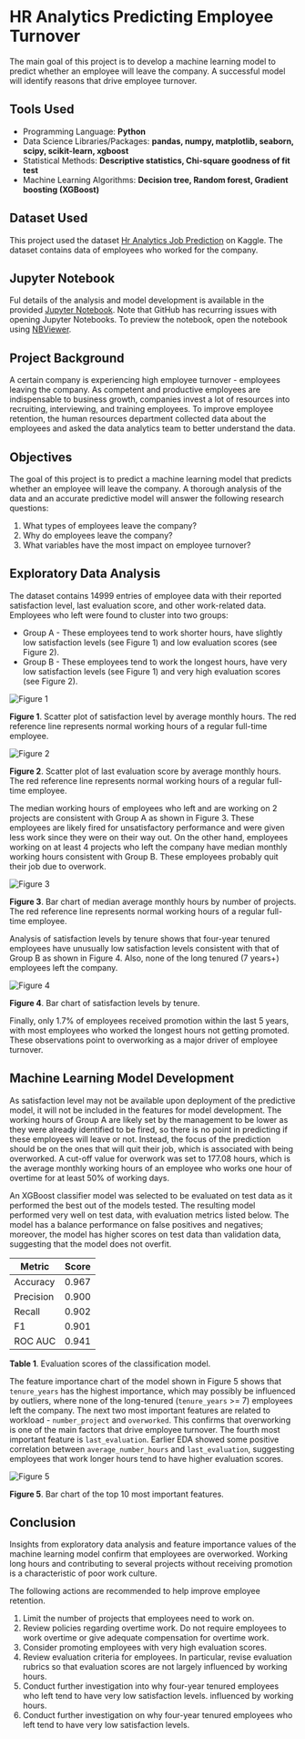 # HR Analytics Predicting Employee Turnover

The main goal of this project is to develop a machine learning model to predict whether an employee will leave the company. A successful model will identify reasons that drive employee turnover.

## Tools Used
* Programming Language: **Python**
* Data Science Libraries/Packages: **pandas, numpy, matplotlib, seaborn, scipy, scikit-learn, xgboost**
* Statistical Methods: **Descriptive statistics, Chi-square goodness of fit test**
* Machine Learning Algorithms: **Decision tree, Random forest, Gradient boosting (XGBoost)**

## Dataset Used

This project used the dataset [Hr Analytics Job Prediction](https://www.kaggle.com/datasets/mfaisalqureshi/hr-analytics-and-job-prediction?select=HR_comma_sep.csv) on Kaggle. The dataset contains data of employees who worked for the company.

## Jupyter Notebook

Ful details of the analysis and model development is available in the provided [Jupyter Notebook](predicting_employee_turnover.ipynb). Note that GitHub has recurring issues with opening Jupyter Notebooks. To preview the notebook, open the notebook using [NBViewer](https://nbviewer.org/).

## Project Background

A certain company is experiencing high employee turnover - employees leaving the company. As competent and productive employees are indispensable to business growth, companies invest a lot of resources into recruiting, interviewing, and training employees. To improve employee retention, the human resources department collected data about the employees and asked the data analytics team to better understand the data.

## Objectives

The goal of this project is to predict a machine learning model that predicts whether an employee will leave the company. A thorough analysis of the data and an accurate predictive model will answer the following research questions:
1. What types of employees leave the company?
2. Why do employees leave the company?
3. What variables have the most impact on employee turnover?

## Exploratory Data Analysis

The dataset contains 14999 entries of employee data with their reported satisfaction level, last evaluation score, and other work-related data. Employees who left were found to cluster into two groups:
* Group A - These employees tend to work shorter hours, have slightly low satisfaction levels (see Figure 1) and low evaluation scores (see Figure 2).
* Group B - These employees tend to work the longest hours, have very low satisfaction levels (see Figure 1) and very high evaluation scores (see Figure 2).


![Figure 1](images/fig1_satisfaction_hours.png)

**Figure 1**. Scatter plot of satisfaction level by average monthly hours. The red reference line represents normal working hours of a regular full-time employee.

![Figure 2](images/fig2_last_eval_hours.png)

**Figure 2**. Scatter plot of last evaluation score by average monthly hours. The red reference line represents normal working hours of a regular full-time employee.

The median working hours of employees who left and are working on 2 projects are consistent with Group A as shown in Figure 3. These employees are likely fired for unsatisfactory performance and were given less work since they were on their way out. On the other hand, employees working on at least 4 projects who left the company have median monthly working hours consistent with Group B. These employees probably quit their job due to overwork.

![Figure 3](images/fig3_hours_num_project.png)

**Figure 3**. Bar chart of median average monthly hours by number of projects. The red reference line represents normal working hours of a regular full-time employee.

Analysis of satisfaction levels by tenure shows that four-year tenured employees have unusually low satisfaction levels consistent with that of Group B as shown in Figure 4. Also, none of the long tenured (7 years+) employees left the company.

![Figure 4](images/fig4_satisfaction_tenure.png)

**Figure 4**. Bar chart of satisfaction levels by tenure.

Finally, only 1.7% of employees received promotion within the last 5 years, with most employees who worked the longest hours not getting promoted. These observations point to overworking as a major driver of employee turnover.

## Machine Learning Model Development

As satisfaction level may not be available upon deployment of the predictive model, it will not be included in the features for model development. The working hours of Group A are likely set by the management to be lower as they were already identified to be fired, so there is no point in predicting if these employees will leave or not. Instead, the focus of the prediction should be on the ones that will quit their job, which is associated with being overworked. A cut-off value for overwork was set to 177.08 hours, which is the average monthly working hours of an employee who works one hour of overtime for at least 50% of working days.

An XGBoost classifier model was selected to be evaluated on test data as it performed the best out of the models tested. The resulting model performed very well on test data, with evaluation metrics listed below. The model has a balance performance on false positives and negatives; moreover, the model has higher scores on test data than validation data, suggesting that the model does not overfit.

| Metric | Score |
| ------ | ----- |
| Accuracy | 0.967 |
| Precision | 0.900 |
| Recall | 0.902 |
| F1 | 0.901 |
| ROC AUC | 0.941 |

**Table 1**. Evaluation scores of the classification model.

The feature importance chart of the model shown in Figure 5 shows that `tenure_years` has the highest importance, which may possibly be influenced by outliers, where none of the long-tenured (`tenure_years` >= 7) employees left the company.  The next two most important features are related to workload - `number_project` and `overworked`. This confirms that overworking is one of the main factors that drive employee turnover. The fourth most important feature is `last_evaluation`. Earlier EDA showed some positive correlation between `average_number_hours` and `last_evaluation`, suggesting employees that work longer hours tend to have higher evaluation scores.

![Figure 5](images/fig5_feature_importances.png)

**Figure 5**. Bar chart of the top 10 most important features.

## Conclusion

Insights from exploratory data analysis and feature importance values of the machine learning model confirm that employees are overworked. Working long hours and contributing to several projects without receiving promotion is a characteristic of poor work culture. 

The following actions are recommended to help improve employee retention.
1. Limit the number of projects that employees need to work on.
2. Review policies regarding overtime work. Do not require employees to work overtime or give adequate compensation for overtime work.
3. Consider promoting employees with very high evaluation scores.
4. Review evaluation criteria for employees. In particular, revise evaluation rubrics so that evaluation scores are not largely influenced by working hours.
5. Conduct further investigation into why four-year tenured employees who left tend to have very low satisfaction levels.
influenced by working hours.
5. Conduct further investigation on why four-year tenured employees who left tend to have very low satisfaction levels.
